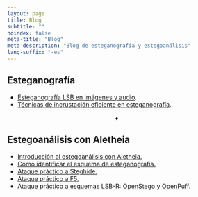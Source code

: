 ```yaml
---
layout: page
title: Blog
subtitle: "" 
noindex: false
meta-title: "Blog"
meta-description: "Blog de esteganografía y estegoanálisis"
lang-suffix: "-es"
---
```



## Esteganografía
- [Esteganografía LSB en imágenes y audio](/stego/blog/lsb-es).
- [Técnicas de incrustación eficiente en esteganografía](/stego/blog/efficient-es).

<!-- 
- Esteganografía adaptativa.
- Esteganografía robusta.
- La esteganografía negable y los métodos reversibles.
- El *deep learning*, las imágenes adversarias y las funciones de coste.
-->
<center>&diams;</center>

## Estegoanálisis con Aletheia
- [Introducción al estegoanálisis con Aletheia.](/stego/aletheia/intro-es)
- [Cómo identificar el esquema de esteganografía.](/stego/aletheia/identify-es)
- [Ataque práctico a Steghide.](/stego/aletheia/steghide-attack-es)
- [Ataque práctico a F5.](/stego/aletheia/f5-attack-es)
- [Ataque práctico a esquemas LSB-R: OpenStego y OpenPuff.](/stego/aletheia/lsbr-attack-es)











